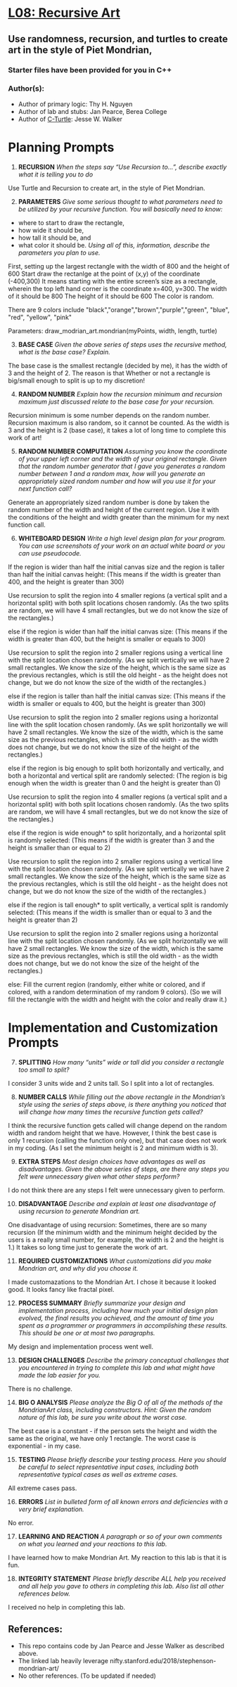 # [L08: Recursive Art](https://docs.google.com/document/d/1Ty7-La9W8I_k7h6FW1GKGbwDBfmH45OR8sEgPG-sc9w/edit?usp=sharing)

## Use randomness, recursion, and turtles to create art in the style of Piet Mondrian, 

### Starter files have been provided for you in C++

### Author(s):
- Author of primary logic: Thy H. Nguyen
- Author of lab and stubs: Jan Pearce, Berea College
- Author of [C-Turtle](https://github.com/walkerje/C-Turtle): Jesse W. Walker

# Planning Prompts

1. **RECURSION**
*When the steps say “Use Recursion to…”, 
describe exactly what it is telling you to do*

Use Turtle and Recursion to create art, in the style of Piet Mondrian.

2. **PARAMETERS** 
*Give some serious thought to what parameters need to be utilized by 
your recursive function. You will basically need to know:*
- where to start to draw the rectangle,
- how wide it should be, 
- how tall it should be, and 
- what color it should be. 
*Using all of this, information, describe the parameters you plan to use.*

First, setting up the largest rectangle with the width of 800 and the height of 600
Start draw the rectanlge at the point of (x,y) of the coordinate (-400,300)
It means starting with the entire screen’s size as a rectangle, wherein the top left hand corner is the coordinate
x=400, y=300. 
The width of it should be 800
The height of it should be 600
The color is random.

There are 9 colors include "black","orange","brown","purple","green", "blue", "red", "yellow", "pink"

Parameters: draw_modrian_art.mondrian(myPoints, width, length, turtle)

3. **BASE CASE** 
*Given the above series of steps uses the recursive method, 
what is the base case? Explain.*

The base case is the smallest rectangle (decided by me), it has the width of 3 and the height of 2.
The reason is that Whether or not a rectangle is big/small enough to split is up to my discretion!

4. **RANDOM NUMBER**
*Explain how the recursion minimum and recursion maximum 
just discussed relate to the base case for your recursion.*

Recursion minimum is some number depends on the random number.
Recursion maximum is also random, so it cannot be counted.
As the width is 3 and the height is 2 (base case), it takes a lot of long time to complete this work of art!

5. **RANDOM NUMBER COMPUTATION**
*Assuming you know the coordinate of your upper left corner and 
the width of your original rectangle. 
Given that the random number generator that I gave you generates a 
random number between 1 and a random max, 
how will you generate an appropriately sized random number and 
how will you use it for your next function call?*

Generate an appropriately sized random number is done by taken the random number of the width and height of the current region.
Use it with the conditions of the height and width greater than the minimum for my next function call.

6. **WHITEBOARD DESIGN**
*Write a high level design plan for your program.
You can use screenshots of your work on an actual white board 
or you can use pseudocode.*

If the region is wider than half the initial canvas size and the region is taller than half the initial canvas height:
(This means if the width is greater than 400, and the height is greater than 300)

Use recursion to split the region into 4 smaller regions (a vertical split and a horizontal split) with both split
locations chosen randomly.
(As the two splits are random, we will have 4 small rectangles, but we do not know the size of the rectangles.)

else if the region is wider than half the initial canvas size:
(This means if the width is greater than 400, but the height is smaller or equals to 300)

Use recursion to split the region into 2 smaller regions using a vertical line with the split location chosen randomly.
(As we split vertically we will have 2 small rectangles. We know the size of the height, which is the same size as the previous rectangles, 
which is still the old height - as the height does not change, but we do not know the size of the width of the rectangles.)

else if the region is taller than half the initial canvas size:
(This means if the width is smaller or equals to 400, but the height is greater than 300)

Use recursion to split the region into 2 smaller regions using a horizontal line with the 	split location chosen randomly.
(As we split horizontally we will have 2 small rectangles. We know the size of the width, which is the same size as the previous rectangles, 
which is still the old width - as the width does not change, but we do not know the size of the height of the rectangles.)

else if the region is big enough to split both horizontally and vertically, and both a horizontal and vertical split are randomly selected:
(The region is big enough when the width is greater than 0 and the height is greater than 0)

Use recursion to split the region into 4 smaller regions (a vertical split and a horizontal    split) with both split locations chosen randomly.
(As the two splits are random, we will have 4 small rectangles, but we do not know the size of the rectangles.)

else if the region is wide enough* to split horizontally, and a horizontal split is randomly selected:
(This means if the width is greater than 3 and the height is smaller than or equal to 2)

Use recursion to split the region into 2 smaller regions using a vertical line with the split location chosen randomly.
(As we split vertically we will have 2 small rectangles. We know the size of the height, which is the same size as the previous rectangles, 
which is still the old height - as the height does not change, but we do not know the size of the width of the rectangles.)

else if the region is tall enough* to split vertically, a vertical split is randomly selected:
(This means if the width is smaller than or equal to 3 and the height is greater than 2)

Use recursion to split the region into 2 smaller regions using a horizontal line with the 	split location chosen randomly.
(As we split horizontally we will have 2 small rectangles. We know the size of the width, which is the same size as the previous rectangles, 
which is still the old width - as the width does not change, but we do not know the size of the height of the rectangles.)

else:
Fill the current region (randomly, either white or colored, and if colored, with a random determination of my random 9 colors).
(So we will fill the rectangle with the width and height with the color and really draw it.)

# Implementation and Customization Prompts

7. **SPLITTING**
*How many “units” wide or tall did you consider a 
rectangle too small to split?*

I consider 3 units wide and 2 units tall.
So I split into a lot of rectangles.

8. **NUMBER CALLS**
*While filling out the above rectangle in the Mondrian’s style 
using the series of steps above, 
is there anything you noticed that will change how many times the 
recursive function gets called?*

I think the recursive function gets called will change depend on the random width and random height that we have.
However, I think the best case is only 1 recursion (calling the function only one), but that case does not work in my coding.
(As I set the minimum height is 2 and minimum width is 3).

9. **EXTRA STEPS**
*Most design choices have advantages as well as disadvantages. 
Given the above series of steps, 
are there any steps you felt were unnecessary given what other steps perform?*

I do not think there are any steps I felt were unnecessary given to perform.

10. **DISADVANTAGE**
*Describe and explain at least one disadvantage of using recursion to 
generate Mondrian art.*

One disadvantage of using recursion: Sometimes, there are so many recursion (If the minimum width and the minimum height 
decided by the users is a really small number, for example, the width is 2 and the height is 1.)
It takes so long time just to generate the work of art.

11. **REQUIRED CUSTOMIZATIONS**
*What customizations did you make Mondrian art, and why did you choose it.*

I made customazations to the Mondrian Art. I chose it because it looked good. It looks fancy like fractal pixel.

12. **PROCESS SUMMARY**
*Briefly summarize your design and implementation process, 
including how much your initial design plan evolved, 
the final results you achieved, and the amount of time you spent 
as a programmer or programmers in accomplishing these results. 
This should be one or at most two paragraphs.*

My design and implementation process went well.

13. **DESIGN CHALLENGES**
*Describe the primary conceptual challenges that you encountered 
in trying to complete this lab and what might have made the 
lab easier for you.*

There is no challenge.

14. **BIG O ANALYSIS**
*Please analyze the Big O of all of the methods of the MondrianArt class, 
including constructors. 
Hint: Given the random nature of this lab, 
be sure you write about the worst case.*

The best case is a constant - if the person sets the height and width the same as the original, we have only 1 rectangle.
The worst case is exponential - in my case.

15. **TESTING**
*Please briefly describe your testing process. 
Here you should be careful to select representative input cases, 
including both representative typical cases as well as extreme cases.*

All extreme cases pass.

16. **ERRORS**
*List in bulleted form of all known errors 
and deficiencies with a very brief explanation.*

No error.

17. **LEARNING AND REACTION**
*A paragraph or so of your own comments 
on what you learned and your reactions to this lab.*

I have learned how to make Mondrian Art. My reaction to this lab is that it is fun.

18. **INTEGRITY STATEMENT**
*Please briefly describe ALL help you received and 
all help you gave to others in completing this lab.
Also list all other references below.*

I received no help in completing this lab.

## References:
- This repo contains code by Jan Pearce and Jesse Walker as described above.
- The linked lab heavily leverage nifty.stanford.edu/2018/stephenson-mondrian-art/
- No other references. (To be updated if needed)